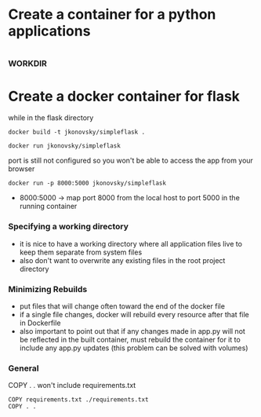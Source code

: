# Create a container for a python applications

# 
### WORKDIR


# Create a docker container for flask

while in the flask directory

`docker build -t jkonovsky/simpleflask .`

`docker run jkonovsky/simpleflask`

port is still not configured so you won't be able to access the app from your browser

`docker run -p 8000:5000 jkonovsky/simpleflask`

* 8000:5000 -> map port 8000 from the local host to port 5000 in the running container


### Specifying a working directory
* it is nice to have a working directory where all application files live to keep 
them separate from system files
* also don't want to overwrite any existing files in the root project directory


### Minimizing Rebuilds
* put files that will change often toward the end of the docker file
* if a single file changes, docker will rebuild every resource after that file
in Dockerfile
* also important to point out that if any changes made in app.py will not be reflected in the
built container, must rebuild the container for it to include any app.py updates (this problem can 
be solved with volumes)


### General 
COPY . . won't include requirements.txt
```
COPY requirements.txt ./requirements.txt
COPY . .
```
